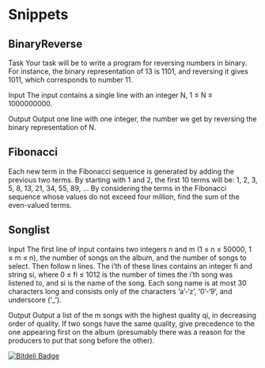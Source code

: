 # Snippets

## BinaryReverse

Task
Your task will be to write a program for reversing numbers in binary. For instance, the binary representation of 13 is 1101, and reversing it gives 1011, which corresponds to number 11.

Input
The input contains a single line with an integer N, 1 ≤ N ≤ 1000000000.

Output
Output one line with one integer, the number we get by reversing the binary representation of N.

## Fibonacci

Each new term in the Fibonacci sequence is generated by adding the previous two terms. By starting with 1 and 2, the first 10 terms will be:
1, 2, 3, 5, 8, 13, 21, 34, 55, 89, ...
By considering the terms in the Fibonacci sequence whose values do not exceed four million, find the sum of the even-valued terms.

## Songlist

Input
The first line of input contains two integers n and m (1 ≤ n ≤ 50000, 1 ≤ m ≤ n), the number of songs on the album, and the number of songs to select. Then follow n lines. The i’th of these lines contains an integer fi and string si, where 0 ≤ fi ≤ 1012 is the number of times the i’th song was listened to, and si is the name of the song. Each song name is at most 30 characters long and consists only of the characters ‘a’-‘z’, ‘0’-‘9’, and underscore (‘_’).

Output
Output a list of the m songs with the highest quality qi, in decreasing order of quality. If two songs have the same quality, give precedence to the one appearing first on the album (presumably there was a reason for the producers to put that song before the other).


[![Bitdeli Badge](https://d2weczhvl823v0.cloudfront.net/szines/snippets/trend.png)](https://bitdeli.com/free "Bitdeli Badge")

